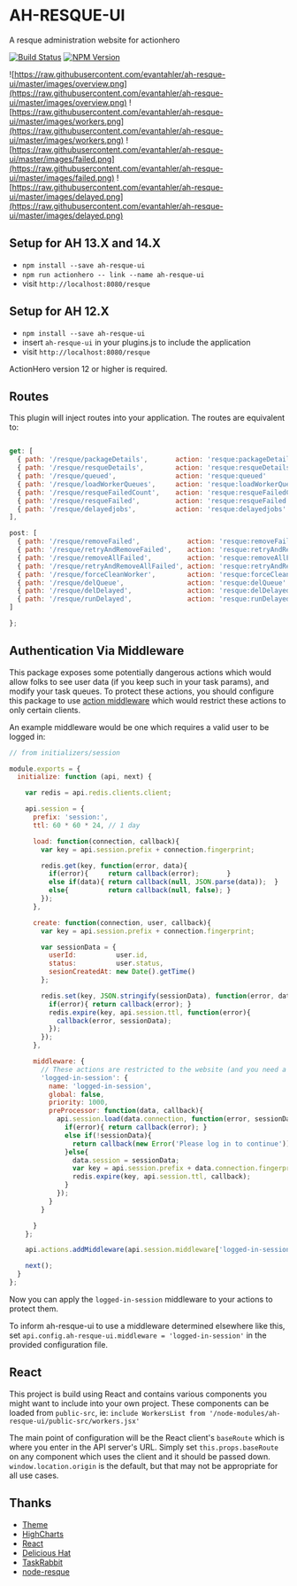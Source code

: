# AH-RESQUE-UI
A resque administration website for actionhero

[![Build Status](https://travis-ci.org/evantahler/ah-resque-ui.svg?branch=master)](https://travis-ci.org/evantahler/ah-resque-ui)
[![NPM Version](https://img.shields.io/npm/v/ah-resque-ui.svg?style=flat-square)](https://www.npmjs.com/package/ah-resque-ui)

![https://raw.githubusercontent.com/evantahler/ah-resque-ui/master/images/overview.png](https://raw.githubusercontent.com/evantahler/ah-resque-ui/master/images/overview.png)
![https://raw.githubusercontent.com/evantahler/ah-resque-ui/master/images/workers.png](https://raw.githubusercontent.com/evantahler/ah-resque-ui/master/images/workers.png)
![https://raw.githubusercontent.com/evantahler/ah-resque-ui/master/images/failed.png](https://raw.githubusercontent.com/evantahler/ah-resque-ui/master/images/failed.png)
![https://raw.githubusercontent.com/evantahler/ah-resque-ui/master/images/delayed.png](https://raw.githubusercontent.com/evantahler/ah-resque-ui/master/images/delayed.png)

## Setup for AH 13.X and 14.X

- `npm install --save ah-resque-ui`
- `npm run actionhero -- link --name ah-resque-ui`
- visit `http://localhost:8080/resque`

## Setup for AH 12.X

- `npm install --save ah-resque-ui`
- insert `ah-resque-ui` in your plugins.js to include the application
- visit `http://localhost:8080/resque`

ActionHero version 12 or higher is required.

## Routes

This plugin will inject routes into your application.  The routes are equivalent to:

```js

get: [
  { path: '/resque/packageDetails',       action: 'resque:packageDetails'    },
  { path: '/resque/resqueDetails',        action: 'resque:resqueDetails'     },
  { path: '/resque/queued',               action: 'resque:queued'            },
  { path: '/resque/loadWorkerQueues',     action: 'resque:loadWorkerQueues'  },
  { path: '/resque/resqueFailedCount',    action: 'resque:resqueFailedCount' },
  { path: '/resque/resqueFailed',         action: 'resque:resqueFailed'      },
  { path: '/resque/delayedjobs',          action: 'resque:delayedjobs'       },
],

post: [
  { path: '/resque/removeFailed',            action: 'resque:removeFailed'            },
  { path: '/resque/retryAndRemoveFailed',    action: 'resque:retryAndRemoveFailed'    },
  { path: '/resque/removeAllFailed',         action: 'resque:removeAllFailed'         },
  { path: '/resque/retryAndRemoveAllFailed', action: 'resque:retryAndRemoveAllFailed' },
  { path: '/resque/forceCleanWorker',        action: 'resque:forceCleanWorker'        },
  { path: '/resque/delQueue',                action: 'resque:delQueue'                },
  { path: '/resque/delDelayed',              action: 'resque:delDelayed'              },
  { path: '/resque/runDelayed',              action: 'resque:runDelayed'              },
]

};
```

## Authentication Via Middleware
This package exposes some potentially dangerous actions which would allow folks to see user data (if you keep such in your task params), and modify your task queues.  To protect these actions, you should configure this package to use [action middleware](http://www.actionherojs.com/docs/#action-middleware) which would restrict these actions to only certain clients.

An example middleware would be one which requires a valid user to be logged in:

```js
// from initializers/session

module.exports = {
  initialize: function (api, next) {

    var redis = api.redis.clients.client;

    api.session = {
      prefix: 'session:',
      ttl: 60 * 60 * 24, // 1 day

      load: function(connection, callback){
        var key = api.session.prefix + connection.fingerprint;

        redis.get(key, function(error, data){
          if(error){     return callback(error);       }
          else if(data){ return callback(null, JSON.parse(data));  }
          else{          return callback(null, false); }
        });
      },

      create: function(connection, user, callback){
        var key = api.session.prefix + connection.fingerprint;

        var sessionData = {
          userId:          user.id,
          status:          user.status,
          sesionCreatedAt: new Date().getTime()
        };

        redis.set(key, JSON.stringify(sessionData), function(error, data){
          if(error){ return callback(error); }
          redis.expire(key, api.session.ttl, function(error){
            callback(error, sessionData);
          });
        });
      },

      middleware: {
        // These actions are restricted to the website (and you need a CSRF token)
        'logged-in-session': {
          name: 'logged-in-session',
          global: false,
          priority: 1000,
          preProcessor: function(data, callback){
            api.session.load(data.connection, function(error, sessionData){
              if(error){ return callback(error); }
              else if(!sessionData){
                return callback(new Error('Please log in to continue'));
              }else{
                data.session = sessionData;
                var key = api.session.prefix + data.connection.fingerprint;
                redis.expire(key, api.session.ttl, callback);
              }
            });
          }
        }

      }
    };

    api.actions.addMiddleware(api.session.middleware['logged-in-session']);

    next();
  }
};
```

Now you can apply the `logged-in-session` middleware to your actions to protect them.  

To inform ah-resque-ui to use a middleware determined elsewhere like this, set `api.config.ah-resque-ui.middleware = 'logged-in-session'` in the provided configuration file.

## React

This project is build using React and contains various components you might want to include into your own project. These components can be loaded from `public-src`, ie: `include WorkersList from '/node-modules/ah-resque-ui/public-src/workers.jsx'`

The main point of configuration will be the React client's `baseRoute` which is where you enter in the API server's URL. Simply set `this.props.baseRoute` on any component which uses the client and it should be passed down.  `window.location.origin` is the default, but that may not be appropriate for all use cases.

## Thanks
- [Theme](https://bootswatch.com)
- [HighCharts](http://www.highcharts.com/)
- [React](https://facebook.github.io/react/)
- [Delicious Hat](https://www.delicioushat.com)
- [TaskRabbit](https://www.taskrabbit.com)
- [node-resque](https://github.com/taskrabbit/node-resque)

